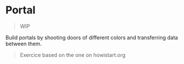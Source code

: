 # Portal

> WIP

Build portals by shooting doors of different colors and transferring data between them.

> Exercice based on the one on howistart.org
